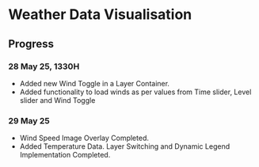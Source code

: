 # Weather Data Visualisation

## Progress

### 28 May 25, 1330H
* Added new Wind Toggle in a Layer Container.
* Added functionality to load winds as per values from Time slider, Level slider and Wind Toggle

### 29 May 25
* Wind Speed Image Overlay Completed.
* Added Temperature Data. Layer Switching and Dynamic Legend Implementation Completed.

